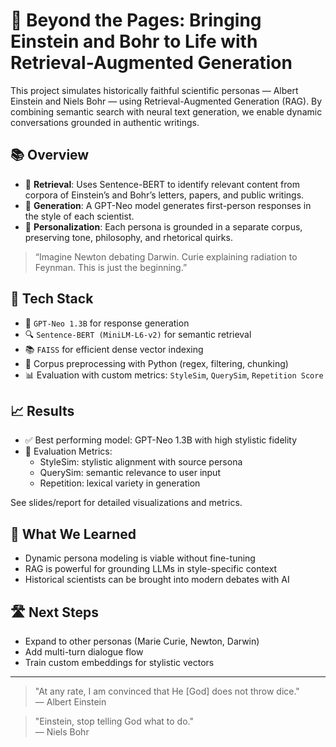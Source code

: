 # 🧠 Beyond the Pages: Bringing Einstein and Bohr to Life with Retrieval-Augmented Generation

This project simulates historically faithful scientific personas — Albert Einstein and Niels Bohr — using Retrieval-Augmented Generation (RAG). By combining semantic search with neural text generation, we enable dynamic conversations grounded in authentic writings.

## 📚 Overview

- 🧲 **Retrieval**: Uses Sentence-BERT to identify relevant content from corpora of Einstein’s and Bohr’s letters, papers, and public writings.
- 🧠 **Generation**: A GPT-Neo model generates first-person responses in the style of each scientist.
- 🧬 **Personalization**: Each persona is grounded in a separate corpus, preserving tone, philosophy, and rhetorical quirks.

> “Imagine Newton debating Darwin. Curie explaining radiation to Feynman. This is just the beginning.”

## 🔧 Tech Stack

- 🧠 `GPT-Neo 1.3B` for response generation  
- 🔍 `Sentence-BERT (MiniLM-L6-v2)` for semantic retrieval  
- 📚 `FAISS` for efficient dense vector indexing  
- 🧼 Corpus preprocessing with Python (regex, filtering, chunking)  
- 📊 Evaluation with custom metrics: `StyleSim`, `QuerySim`, `Repetition Score`

## 📈 Results

- ✅ Best performing model: GPT-Neo 1.3B with high stylistic fidelity
- 🎯 Evaluation Metrics:
  - StyleSim: stylistic alignment with source persona
  - QuerySim: semantic relevance to user input
  - Repetition: lexical variety in generation

See slides/report for detailed visualizations and metrics.

## 🧪 What We Learned

- Dynamic persona modeling is viable without fine-tuning
- RAG is powerful for grounding LLMs in style-specific context
- Historical scientists can be brought into modern debates with AI

## 🛣️ Next Steps

- Expand to other personas (Marie Curie, Newton, Darwin)
- Add multi-turn dialogue flow
- Train custom embeddings for stylistic vectors


---

> "At any rate, I am convinced that He [God] does not throw dice."  
> — Albert Einstein

> "Einstein, stop telling God what to do."  
> — Niels Bohr
